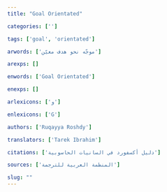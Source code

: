 ```yaml
---
title: "Goal Orientated"

categories: ['']

tags: ['goal', 'orientated']

arwords: ['موجّه نحو هدف معيّن']

arexps: []

enwords: ['Goal Orientated']

enexps: []

arlexicons: ['و']

enlexicons: ['G']

authors: ['Ruqayya Roshdy']

translators: ['Tarek Ibrahim']

citations: ['دليل أكسفورد في السانيات الحاسوبية']

sources: ['المنظمة العربية للترجمة']

slug: ""
---
```

